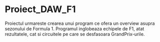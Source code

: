 ﻿# Proiect_DAW_F1

Proiectul urmareste crearea unui program ce ofera un overview asupra sezonului de Formula 1. Programul inglobeaza echipele de F1, atat rezultatele, cat si circuitele pe care se desfasoara GrandPrix-urile.
